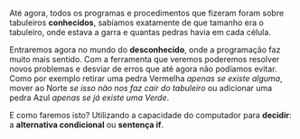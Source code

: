 Até agora, todos os programas e procedimentos que fizeram foram sobre tabuleiros **conhecidos**, sabíamos exatamente de que tamanho era o tabuleiro, onde estava a garra e quantas pedras havia em cada célula.

Entraremos agora no mundo do **desconhecido**, onde a programação faz muito mais sentido. Com a ferramenta que veremos poderemos resolver novos problemas e desviar de erros que até agora não podíamos evitar. Como por exemplo retirar uma pedra Vermelha _apenas se existe alguma_, mover ao Norte _se isso não nos faz cair do tabuleiro_ ou adicionar uma pedra Azul _apenas se já existe uma Verde_.

E como faremos isto? Utilizando a capacidade do computador para **decidir**: a **alternativa condicional** ou **sentença if**.
